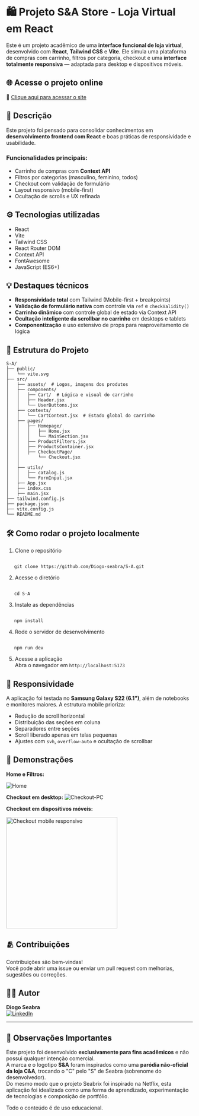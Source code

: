 # 🛍️ Projeto S&A Store - Loja Virtual em React

Este é um projeto acadêmico de uma **interface funcional de loja virtual**, desenvolvido com **React**, **Tailwind CSS** e **Vite**. Ele simula uma plataforma de compras com carrinho, filtros por categoria, checkout e uma **interface totalmente responsiva** — adaptada para desktop e dispositivos móveis.

## 🌐 Acesse o projeto online

🔗 [Clique aqui para acessar o site](https://s-a-eight.vercel.app/)

## 📝 Descrição

Este projeto foi pensado para consolidar conhecimentos em **desenvolvimento frontend com React** e boas práticas de responsividade e usabilidade.

### Funcionalidades principais:

- Carrinho de compras com **Context API**
- Filtros por categorias (masculino, feminino, todos)
- Checkout com validação de formulário
- Layout responsivo (mobile-first)
- Ocultação de scrolls e UX refinada

## ⚙️ Tecnologias utilizadas

- React
- Vite
- Tailwind CSS
- React Router DOM
- Context API
- FontAwesome
- JavaScript (ES6+)

## 💡 Destaques técnicos

- **Responsividade total** com Tailwind (Mobile-first + breakpoints)
- **Validação de formulário nativa** com controle via `ref` e `checkValidity()`
- **Carrinho dinâmico** com controle global de estado via Context API
- **Ocultação inteligente da scrollbar no carrinho** em desktops e tablets
- **Componentização** e uso extensivo de props para reaproveitamento de lógica

## 📂 Estrutura do Projeto

```plaintext
S-A/
├── public/
│   └── vite.svg
├── src/
│   ├── assets/  # Logos, imagens dos produtos
│   ├── components/
│   │   ├── Cart/  # Lógica e visual do carrinho
│   │   ├── Header.jsx
│   │   └── UserButtons.jsx
│   ├── contexts/
│   │   └── CartContext.jsx  # Estado global do carrinho
│   ├── pages/
│   │   ├── Homepage/
│   │   │   ├── Home.jsx
│   │   │   └── MainSection.jsx
│   │   ├── ProductFilters.jsx
│   │   ├── ProductsContainer.jsx
│   │   ├── CheckoutPage/
│   │       └── Checkout.jsx
│   │   
│   ├── utils/
│   │   ├── catalog.js
│   │   └── FormInput.jsx
│   ├── App.jsx
│   ├── index.css
│   ├── main.jsx
├── tailwind.config.js
├── package.json
├── vite.config.js
└── README.md
```


## 🛠️ Como rodar o projeto localmente

1. Clone o repositório  
```

   git clone https://github.com/Diogo-seabra/S-A.git
```
2. Acesse o diretório  
```

   cd S-A
```
3. Instale as dependências  
```

   npm install
```

4. Rode o servidor de desenvolvimento  
```

   npm run dev
```
5. Acesse a aplicação  
   Abra o navegador em `http://localhost:5173`

## 📱 Responsividade

A aplicação foi testada no **Samsung Galaxy S22 (6.1")**, além de notebooks e monitores maiores. A estrutura mobile prioriza:

- Redução de scroll horizontal
- Distribuição das seções em coluna
- Separadores entre seções
- Scroll liberado apenas em telas pequenas
- Ajustes com `svh`, `overflow-auto` e ocultação de scrollbar

## 📸 Demonstrações

**Home e Filtros:**

![Home](https://github.com/user-attachments/assets/789bc899-df64-4874-bd93-d7be8ec55679)

**Checkout em desktop:**
![Checkout-PC](https://github.com/user-attachments/assets/b971f8b0-5180-4ddf-b8d0-cdd49fc2fa75)

**Checkout em dispositivos móveis:**

<img src="./src/assets/media/Checkout-Mobile.gif" alt="Checkout mobile responsivo" width="300" />

## 🫂 Contribuições

Contribuições são bem-vindas!  
Você pode abrir uma issue ou enviar um pull request com melhorias, sugestões ou correções.

## 👨‍💻 Autor

**Diogo Seabra**  
[![LinkedIn](https://img.shields.io/badge/LinkedIn-blue?logo=linkedin&style=flat-square)](https://www.linkedin.com/in/diogo-seabra-/)

---

## 📌 Observações Importantes

Este projeto foi desenvolvido **exclusivamente para fins acadêmicos** e não possui qualquer intenção comercial.  
A marca e o logotipo **S&A** foram inspirados como uma **paródia não-oficial da loja C&A**, trocando o "C" pelo "S" de Seabra (sobrenome do desenvolvedor).  
Do mesmo modo que o projeto Seabrix foi inspirado na Netflix, esta aplicação foi idealizada como uma forma de aprendizado, experimentação de tecnologias e composição de portfólio.

Todo o conteúdo é de uso educacional.



